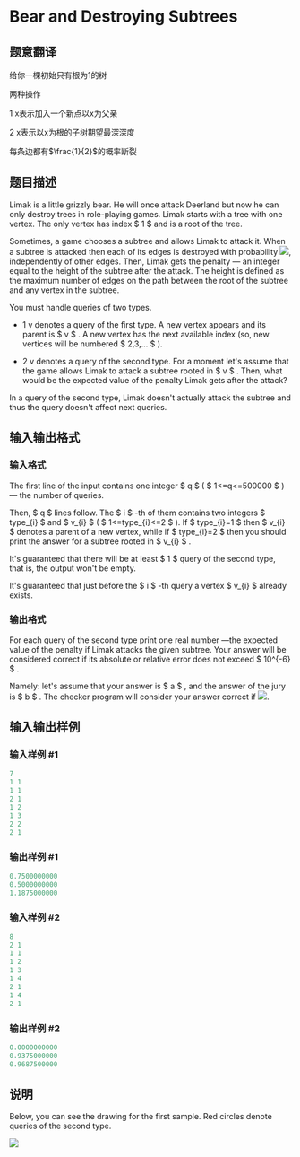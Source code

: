 # Bear and Destroying Subtrees

## 题意翻译

给你一棵初始只有根为1的树

两种操作

1 x表示加入一个新点以x为父亲

2 x表示以x为根的子树期望最深深度

每条边都有$\frac{1}{2}$的概率断裂

## 题目描述

Limak is a little grizzly bear. He will once attack Deerland but now he can only destroy trees in role-playing games. Limak starts with a tree with one vertex. The only vertex has index $ 1 $ and is a root of the tree.

Sometimes, a game chooses a subtree and allows Limak to attack it. When a subtree is attacked then each of its edges is destroyed with probability ![](https://cdn.luogu.com.cn/upload/vjudge_pic/CF643E/fda96725ccc697b767e5edbf0d5cfb5ba17d9aa2.png), independently of other edges. Then, Limak gets the penalty — an integer equal to the height of the subtree after the attack. The height is defined as the maximum number of edges on the path between the root of the subtree and any vertex in the subtree.

You must handle queries of two types.

- 1 v denotes a query of the first type. A new vertex appears and its parent is $ v $ . A new vertex has the next available index (so, new vertices will be numbered $ 2,3,... $ ).

- 2 v denotes a query of the second type. For a moment let's assume that the game allows Limak to attack a subtree rooted in $ v $ . Then, what would be the expected value of the penalty Limak gets after the attack?

In a query of the second type, Limak doesn't actually attack the subtree and thus the query doesn't affect next queries.

## 输入输出格式

### 输入格式

The first line of the input contains one integer $ q $ ( $ 1<=q<=500000 $ ) — the number of queries.

Then, $ q $ lines follow. The $ i $ -th of them contains two integers $ type_{i} $ and $ v_{i} $ ( $ 1<=type_{i}<=2 $ ). If $ type_{i}=1 $ then $ v_{i} $ denotes a parent of a new vertex, while if $ type_{i}=2 $ then you should print the answer for a subtree rooted in $ v_{i} $ .

It's guaranteed that there will be at least $ 1 $ query of the second type, that is, the output won't be empty.

It's guaranteed that just before the $ i $ -th query a vertex $ v_{i} $ already exists.

### 输出格式

For each query of the second type print one real number —the expected value of the penalty if Limak attacks the given subtree. Your answer will be considered correct if its absolute or relative error does not exceed $ 10^{-6} $ .

Namely: let's assume that your answer is $ a $ , and the answer of the jury is $ b $ . The checker program will consider your answer correct if ![](https://cdn.luogu.com.cn/upload/vjudge_pic/CF643E/c5d4f85807f95b08a3db7aae534822038a5bf1df.png).

## 输入输出样例

### 输入样例 #1

```cpp
7
1 1
1 1
2 1
1 2
1 3
2 2
2 1

```
### 输出样例 #1

```cpp
0.7500000000
0.5000000000
1.1875000000

```
### 输入样例 #2

```cpp
8
2 1
1 1
1 2
1 3
1 4
2 1
1 4
2 1

```
### 输出样例 #2

```cpp
0.0000000000
0.9375000000
0.9687500000

```
## 说明

Below, you can see the drawing for the first sample. Red circles denote queries of the second type.

![](https://cdn.luogu.com.cn/upload/vjudge_pic/CF643E/777188abb62f6899b2444c48e8d5cee93e2feb50.png)

